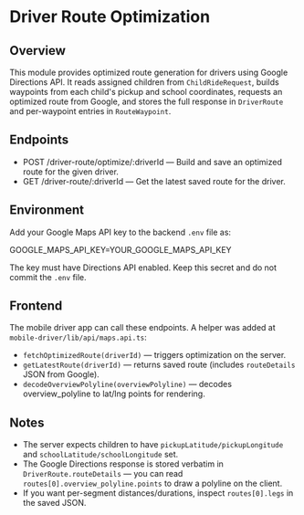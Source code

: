 # Driver Route Optimization

## Overview

This module provides optimized route generation for drivers using Google Directions API. It reads assigned children from `ChildRideRequest`, builds waypoints from each child's pickup and school coordinates, requests an optimized route from Google, and stores the full response in `DriverRoute` and per-waypoint entries in `RouteWaypoint`.

## Endpoints

- POST /driver-route/optimize/:driverId — Build and save an optimized route for the given driver.
- GET /driver-route/:driverId — Get the latest saved route for the driver.

## Environment

Add your Google Maps API key to the backend `.env` file as:

GOOGLE_MAPS_API_KEY=YOUR_GOOGLE_MAPS_API_KEY

The key must have Directions API enabled. Keep this secret and do not commit the `.env` file.

## Frontend

The mobile driver app can call these endpoints. A helper was added at `mobile-driver/lib/api/maps.api.ts`:

- `fetchOptimizedRoute(driverId)` — triggers optimization on the server.
- `getLatestRoute(driverId)` — returns saved route (includes `routeDetails` JSON from Google).
- `decodeOverviewPolyline(overviewPolyline)` — decodes overview_polyline to lat/lng points for rendering.

## Notes

- The server expects children to have `pickupLatitude/pickupLongitude` and `schoolLatitude/schoolLongitude` set.
- The Google Directions response is stored verbatim in `DriverRoute.routeDetails` — you can read `routes[0].overview_polyline.points` to draw a polyline on the client.
- If you want per-segment distances/durations, inspect `routes[0].legs` in the saved JSON.
